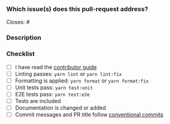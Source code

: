 <!--
Thank you for your pull request. Please review and complete the sections below.
-->

### Which issue(s) does this pull-request address?

<!--
Please include a link to an issue in the tracker.  The issue describes the problem to be solved.  If there is no issue raised for this PR then either raise one with a summary and description of the problem or add a summary and description of the problem here
-->

Closes: #

### Description

<!-- Provide a description of the change, pay special attention to describing any breaking changes.  The description describes the resolution to the problem described in the linked issue (or to the problem outlined in this PR). -->

### Checklist

<!-- For completed items, change [ ] to [x]. -->

- [ ] I have read the [contributor guide](https://github.com/i-am-bee/bee-agent-framework/blob/main/CONTRIBUTING.md)
- [ ] Linting passes: `yarn lint` or `yarn lint:fix`
- [ ] Formatting is applied: `yarn format` or `yarn format:fix`
- [ ] Unit tests pass: `yarn test:unit`
- [ ] E2E tests pass: `yarn test:e2e`
- [ ] Tests are included <!-- Bug fixes and new features should include tests -->
- [ ] Documentation is changed or added
- [ ] Commit messages and PR title follow [conventional commits](https://www.conventionalcommits.org/en/v1.0.0/#summary)
